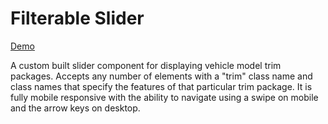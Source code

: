 # Filterable Slider

[Demo](http://cameronlaing.ca/projects/filterable-slider)

A custom built slider component for displaying vehicle model trim packages. Accepts any number of elements with a "trim" class name and class names that specify the features of that particular trim package. It is fully mobile responsive with the ability to navigate using a swipe on mobile and the arrow keys on desktop.
